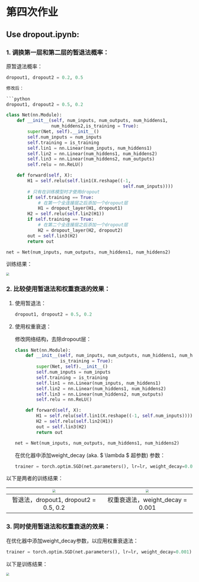 # 第四次作业

## Use dropout.ipynb:

### 1. 调换第一层和第二层的暂退法概率：

原暂退法概率：

```python
dropout1, dropout2 = 0.2, 0.5

修改后：

```python
dropout1, dropout2 = 0.5, 0.2

class Net(nn.Module):
    def __init__(self, num_inputs, num_outputs, num_hiddens1, 
                 num_hiddens2,is_training = True):
        super(Net, self).__init__()
        self.num_inputs = num_inputs
        self.training = is_training
        self.lin1 = nn.Linear(num_inputs, num_hiddens1)
        self.lin2 = nn.Linear(num_hiddens1, num_hiddens2)
        self.lin3 = nn.Linear(num_hiddens2, num_outputs)
        self.relu = nn.ReLU()

    def forward(self, X):
        H1 = self.relu(self.lin1(X.reshape((-1,
                                            self.num_inputs))))
        # 只有在训练模型时才使用dropout
        if self.training == True:
            # 在第一个全连接层之后添加一个dropout层
            H1 = dropout_layer(H1, dropout1)
        H2 = self.relu(self.lin2(H1))
        if self.training == True:
            # 在第二个全连接层之后添加一个dropout层
            H2 = dropout_layer(H2, dropout2)
        out = self.lin3(H2)
        return out

net = Net(num_inputs, num_outputs, num_hiddens1, num_hiddens2)
```

训练结果：

<img src="/Users/leopold/Desktop/截屏2023-04-05 12.16.21.png" style="zoom:50%;" />

### 2. 比较使用暂退法和权重衰退的效果：

1. 使用暂退法：

   ```python
   dropout1, dropout2 = 0.5, 0.2 
   ```

2. 使用权重衰退：

   修改网络结构，去除dropout层：

   ```python
   class Net(nn.Module):
       def __init__(self, num_inputs, num_outputs, num_hiddens1, num_hiddens2,
                    is_training = True):
           super(Net, self).__init__()
           self.num_inputs = num_inputs
           self.training = is_training
           self.lin1 = nn.Linear(num_inputs, num_hiddens1)
           self.lin2 = nn.Linear(num_hiddens1, num_hiddens2)
           self.lin3 = nn.Linear(num_hiddens2, num_outputs)
           self.relu = nn.ReLU()
   
       def forward(self, X):
           H1 = self.relu(self.lin1(X.reshape((-1, self.num_inputs))))
           H2 = self.relu(self.lin2(H1))
           out = self.lin3(H2)
           return out
   
   net = Net(num_inputs, num_outputs, num_hiddens1, num_hiddens2)
   ```

   在优化器中添加weight_decay (aka. $ \lambda $ 超参数) 参数：

   ```python
   trainer = torch.optim.SGD(net.parameters(), lr=lr, weight_decay=0.001)
   ```

以下是两者的训练结果：

| <img src="/Users/leopold/Desktop/截屏2023-04-05 12.16.21.png" style="zoom:50%;" /> | <img src="/Users/leopold/Desktop/截屏2023-04-05 17.09.45.png" style="zoom:50%;" /> |
| :----------------------------------------------------------: | :----------------------------------------------------------: |
|            暂退法，dropout1, dropout2 = 0.5, 0.2             |               权重衰退法，weight_decay = 0.001               |



### 3. 同时使用暂退法和权重衰退的效果：

在优化器中添加weight_decay参数，以应用权重衰退法：

```python
trainer = torch.optim.SGD(net.parameters(), lr=lr, weight_decay=0.001)
```

以下是训练结果：

<img src="/Users/leopold/Desktop/截屏2023-04-05 15.17.58.png" style="zoom:50%;" />

